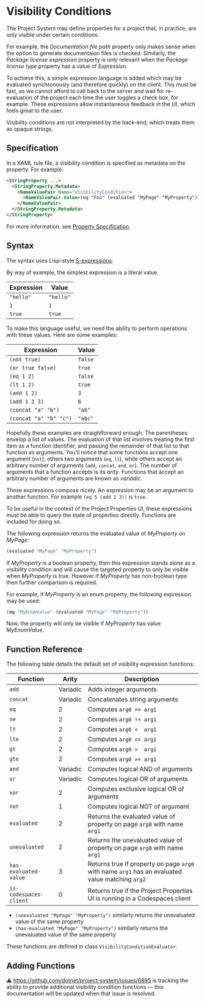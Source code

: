 ﻿# Visibility Conditions

The Project System may define properties for a project that, in practice, are only visible under certain conditions.

For example, the _Documentation file path_ property only makes sense when the option to generate documentaion files is checked. Similarly, the _Package license expression_ property is only relevant when the _Package license type_ property has a value of _Expression_.

To achieve this, a simple expression language is added which may be evaluated synchronously (and therefore quickly) on the client. This must be fast, as we cannot afford to call back to the server and wait for re-evaluation of the project each time the user toggles a check box, for example. These expressions allow instantaneous feedback in the UI, which feels great to the user.

Visibility conditions are not interpreted by the back-end, which treats them as opaque strings.

## Specification

In a XAML rule file, a visibility condition is specified as metadata on the property. For example:

```xml
<StringProperty ...>
  <StringProperty.Metadata>
    <NameValuePair Name="VisibilityCondition">
      <NameValuePair.Value>(eq "Foo" (evaluated "MyPage" "MyProperty"))</NameValuePair.Value>
    </NameValuePair>
  </StringProperty.Metadata>
</StringProperty>
```

For more information, see [Property Specification](property-specification.md).

## Syntax

The syntax uses Lisp-style [S-expressions](https://en.wikipedia.org/wiki/S-expression).

By way of example, the simplest expression is a literal value.

| Expression | Value     |
|------------|-----------|
| `"hello"`  | `"hello"` |
| `1`        | `1`       |
| `true`     | `true`    |

To make this language useful, we need the ability to perform operations with these values. Here are some examples:

| Expression             | Value   |
|------------------------|---------|
| `(not true)`           | `false` |
| `(or true false)`      | `true`  |
| `(eq 1 2)`             | `false` |
| `(lt 1 2)`             | `true`  |
| `(add 1 2)`            | `3`     |
| `(add 1 2 3)`          | `6`     |
| `(concat "a" "b")`     | `"ab"`  |
| `(concat "a" "b" "c")` | `"abc"` |

Hopefully these examples are straightforward enough. The parentheses envelop a list of values. The evaluation of that list involves treating the first item as a function identifier, and passing the remainder of that list to that function as arguments. You'll notice that some functions accept one argument (`not`), others two arguments (`eq`, `lt`), while others accept an arbitrary number of arguments (`add`, `concat`, `and`, `or`). The number of arguments that a function accepts is its _arity_. Functions that accept an arbitrary number of arguments are known as _variadic_.

These expressions compose nicely. An expression may be an argument to another function. For example `(eq 5 (add 2 3))` is `true`.

To be useful in the context of the Project Properties UI, these expressions must be able to query the state of properties directly. Functions are included for doing so.

The following expression returns the evaluated value of _MyProperty_ on _MyPage_:

```lisp
(evaluated "MyPage" "MyProperty")
```

If _MyProperty_ is a boolean property, then this expression stands alone as a visibility condition and will cause the targeted property to only be visible when _MyProperty_ is true. However if _MyProperty_ has non-boolean type then further comparison is required.

For example, if _MyProperty_ is an enum property, the following expression may be used:

```lisp
(eq "MyEnumValue" (evaluated "MyPage" "MyProperty"))
```

Now, the property will only be visible if _MyProperty_ has value _MyEnumValue_.

## Function Reference

The following table details the default set of visibility expression functions:

| Function               | Arity    | Description                                                                                     |
|------------------------|----------|-------------------------------------------------------------------------------------------------|
| `add`                  | Variadic | Adds integer arguments                                                                          |
| `concat`               | Variadic | Concatenates string arguments                                                                   |
| `eq`                   | 2        | Computes `arg0 == arg1`                                                                         |
| `ne`                   | 2        | Computes `arg0 != arg1`                                                                         |
| `lt`                   | 2        | Computes `arg0 <  arg1`                                                                         |
| `lte`                  | 2        | Computes `arg0 <= arg1`                                                                         |
| `gt`                   | 2        | Computes `arg0 >  arg1`                                                                         |
| `gte`                  | 2        | Computes `arg0 >= arg1`                                                                         |
| `and`                  | Variadic | Computes logical AND of arguments                                                               |
| `or`                   | Variadic | Computes logical OR of arguments                                                                |
| `xor`                  | 2        | Computes exclusive logical OR of arguments                                                      |
| `not`                  | 1        | Computes logical NOT of argument                                                                |
| `evaluated`            | 2        | Returns the evaluated value of property on page `arg0` with name `arg1`                         |
| `unevaluated`          | 2        | Returns the unevaluated value of property on page `arg0` with name `arg1`                       |
| `has-evaluated-value`  | 3        | Returns true if property on page `arg0` with name `arg1` has an evaluated value matching `arg2` |
| `is-codespaces-client` | 0        | Returns true if the Project Properties UI is running in a Codespaces client                     |


- `(unevaluated "MyPage" "MyProperty")` similarly returns the unevaluated value of the same property
- `(has-evaluated "MyPage" "MyProperty")` similarly returns the unevaluated value of the same property

These functions are defined in class `VisibilityConditionEvaluator`.

## Adding Functions

⚠ https://github.com/dotnet/project-system/issues/6895 is tracking the ability to provide additional visibility condition functions &mdash; this documentation will be updated when that issue is resolved.